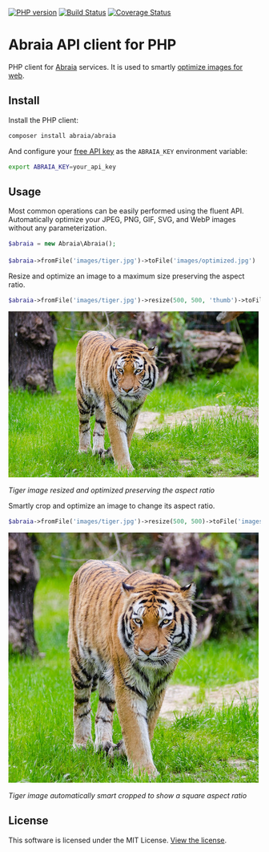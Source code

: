 [![PHP version](https://badge.fury.io/ph/abraia%2Fabraia.svg)](https://badge.fury.io/ph/abraia%2Fabraia)
[![Build Status](https://travis-ci.org/abraia/abraia-php.svg)](https://travis-ci.org/abraia/abraia-php)
[![Coverage Status](https://coveralls.io/repos/github/abraia/abraia-php/badge.svg)](https://coveralls.io/github/abraia/abraia-php)

# Abraia API client for PHP

PHP client for [Abraia](https://abraia.me) services. It is used to smartly [optimize images for web](https://abraia.me/docs/image-optimization/).

## Install

Install the PHP client:

```sh
composer install abraia/abraia
```

And configure your [free API key](https://abraia.me/docs/getting-started/) as the `ABRAIA_KEY` environment variable:

```sh
export ABRAIA_KEY=your_api_key
```

## Usage

Most common operations can be easily performed using the fluent API. Automatically optimize your JPEG, PNG, GIF, SVG, and WebP images without any parameterization.

```php
$abraia = new Abraia\Abraia();

$abraia->fromFile('images/tiger.jpg')->toFile('images/optimized.jpg')
```

Resize and optimize an image to a maximum size preserving the aspect ratio.

```php
$abraia->fromFile('images/tiger.jpg')->resize(500, 500, 'thumb')->toFile('images/roptim.jpg');
```

![Resized tiger image](https://github.com/abraia/abraia-php/raw/master/images/roptim.jpg)

*Tiger image resized and optimized preserving the aspect ratio*

Smartly crop and optimize an image to change its aspect ratio.

```php
$abraia->fromFile('images/tiger.jpg')->resize(500, 500)->toFile('images/resized.jpg');
```

![Smart cropped tiger](https://github.com/abraia/abraia-php/raw/master/images/resized.jpg)

*Tiger image automatically smart cropped to show a square aspect ratio*

## License

This software is licensed under the MIT License. [View the license](LICENSE).
